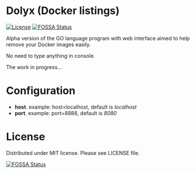 # Dolyx (Docker listings)

[![License](https://img.shields.io/badge/license-MIT-orange.svg?style=flat)](https://opensource.org/licenses/MIT)
[![FOSSA Status](https://app.fossa.io/api/projects/git%2Bgithub.com%2Fwlsc%2Fdolyx.svg?type=shield)](https://app.fossa.io/projects/git%2Bgithub.com%2Fwlsc%2Fdolyx?ref=badge_shield)

Alpha version of the GO language program with web interface aimed
to help remove your Docker images easily.

No need to type anything in console.

The work in progress...

# Configuration

* **host**. example: host=localhost, default is *localhost*
* **port**. example: port=8888, default is *8080*

# License

Distributed under MIT license. Please see LICENSE file.

[![FOSSA Status](https://app.fossa.io/api/projects/git%2Bgithub.com%2Fwlsc%2Fdolyx.svg?type=large)](https://app.fossa.io/projects/git%2Bgithub.com%2Fwlsc%2Fdolyx?ref=badge_large)